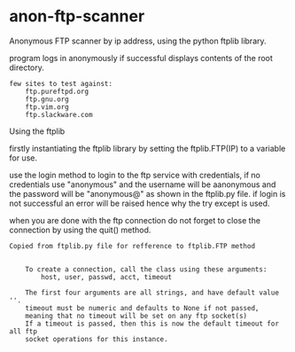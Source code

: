 # anon-ftp-scanner
Anonymous FTP scanner by ip address, using the python ftplib library.

program logs in anonymously if successful displays contents of the root directory.

    few sites to test against:
        ftp.pureftpd.org
        ftp.gnu.org
        ftp.vim.org
        ftp.slackware.com


Using the ftplib

firstly instantiating the ftplib library by setting the ftplib.FTP(IP) to a variable for use.

use the login method to login to the ftp service with credentials, if no credentials use "anonymous" and the username will be aanonymous and the password will be "anonymous@" as shown in the ftplib.py file.
if login is not successful an error will be raised hence why the try except is used.

when you are done with the ftp connection do not forget to close the connection by using the quit() method.

    Copied from ftplib.py file for refference to ftplib.FTP method


        To create a connection, call the class using these arguments:
            host, user, passwd, acct, timeout

        The first four arguments are all strings, and have default value ''.
        timeout must be numeric and defaults to None if not passed,
        meaning that no timeout will be set on any ftp socket(s)
        If a timeout is passed, then this is now the default timeout for all ftp
        socket operations for this instance.

